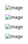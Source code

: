 
![image](https://user-images.githubusercontent.com/98097127/173941517-7d221430-7be1-4675-b6f6-c02c7df3076a.png)

![image](https://user-images.githubusercontent.com/98097127/173941481-f60473c2-d52b-4c02-8614-e283776b06a5.png)

![image](https://user-images.githubusercontent.com/98097127/173941374-33fb03c2-8333-411e-948f-fd43058137ab.png)

![image](https://user-images.githubusercontent.com/98097127/173941576-7ee1f85b-2906-4aff-a50d-840a0a2b2eea.png)
